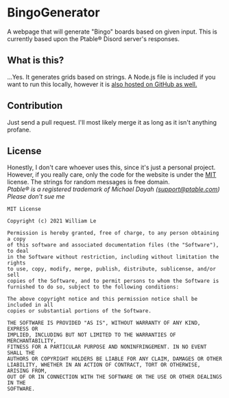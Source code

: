 # BingoGenerator
A webpage that will generate "Bingo" boards based on given input.
This is currently based upon the Ptable&reg; Disord server's responses.
## What is this?
...Yes. It generates grids based on strings.
A Node.js file is included if you want to run this locally, however it is [also hosted on GitHub as well.](https://doggysazhi.github.io/BingoGenerator/)

## Contribution
Just send a pull request. I'll most likely merge it as long as it isn't anything profane.

## License
Honestly, I don't care whoever uses this, since it's just a personal project. However, if you really care, only the code for the website is under the [MIT](https://choosealicense.com/licenses/mit/) license.
The strings for random messages is free domain.  
*Ptable&reg; is a registered trademark of Michael Dayah (support@ptable.com)*  
*Please don't sue me*

```
MIT License

Copyright (c) 2021 William Le

Permission is hereby granted, free of charge, to any person obtaining a copy
of this software and associated documentation files (the "Software"), to deal
in the Software without restriction, including without limitation the rights
to use, copy, modify, merge, publish, distribute, sublicense, and/or sell
copies of the Software, and to permit persons to whom the Software is
furnished to do so, subject to the following conditions:

The above copyright notice and this permission notice shall be included in all
copies or substantial portions of the Software.

THE SOFTWARE IS PROVIDED "AS IS", WITHOUT WARRANTY OF ANY KIND, EXPRESS OR
IMPLIED, INCLUDING BUT NOT LIMITED TO THE WARRANTIES OF MERCHANTABILITY,
FITNESS FOR A PARTICULAR PURPOSE AND NONINFRINGEMENT. IN NO EVENT SHALL THE
AUTHORS OR COPYRIGHT HOLDERS BE LIABLE FOR ANY CLAIM, DAMAGES OR OTHER
LIABILITY, WHETHER IN AN ACTION OF CONTRACT, TORT OR OTHERWISE, ARISING FROM,
OUT OF OR IN CONNECTION WITH THE SOFTWARE OR THE USE OR OTHER DEALINGS IN THE
SOFTWARE.
```
